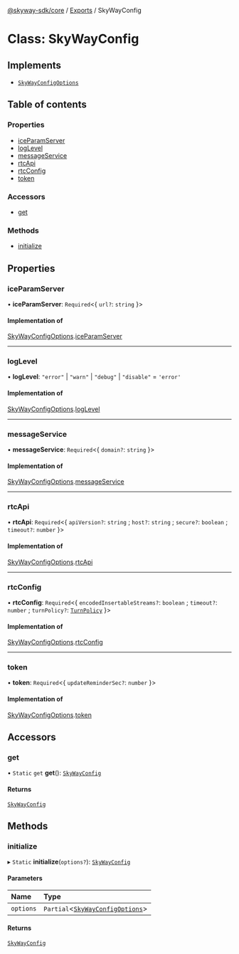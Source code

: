 [@skyway-sdk/core](../README.md) / [Exports](../modules.md) / SkyWayConfig

# Class: SkyWayConfig

## Implements

- [`SkyWayConfigOptions`](../interfaces/SkyWayConfigOptions.md)

## Table of contents

### Properties

- [iceParamServer](SkyWayConfig.md#iceparamserver)
- [logLevel](SkyWayConfig.md#loglevel)
- [messageService](SkyWayConfig.md#messageservice)
- [rtcApi](SkyWayConfig.md#rtcapi)
- [rtcConfig](SkyWayConfig.md#rtcconfig)
- [token](SkyWayConfig.md#token)

### Accessors

- [get](SkyWayConfig.md#get)

### Methods

- [initialize](SkyWayConfig.md#initialize)

## Properties

### iceParamServer

• **iceParamServer**: `Required`<{ `url?`: `string`  }\>

#### Implementation of

[SkyWayConfigOptions](../interfaces/SkyWayConfigOptions.md).[iceParamServer](../interfaces/SkyWayConfigOptions.md#iceparamserver)

___

### logLevel

• **logLevel**: ``"error"`` \| ``"warn"`` \| ``"debug"`` \| ``"disable"`` = `'error'`

#### Implementation of

[SkyWayConfigOptions](../interfaces/SkyWayConfigOptions.md).[logLevel](../interfaces/SkyWayConfigOptions.md#loglevel)

___

### messageService

• **messageService**: `Required`<{ `domain?`: `string`  }\>

#### Implementation of

[SkyWayConfigOptions](../interfaces/SkyWayConfigOptions.md).[messageService](../interfaces/SkyWayConfigOptions.md#messageservice)

___

### rtcApi

• **rtcApi**: `Required`<{ `apiVersion?`: `string` ; `host?`: `string` ; `secure?`: `boolean` ; `timeout?`: `number`  }\>

#### Implementation of

[SkyWayConfigOptions](../interfaces/SkyWayConfigOptions.md).[rtcApi](../interfaces/SkyWayConfigOptions.md#rtcapi)

___

### rtcConfig

• **rtcConfig**: `Required`<{ `encodedInsertableStreams?`: `boolean` ; `timeout?`: `number` ; `turnPolicy?`: [`TurnPolicy`](../modules.md#turnpolicy)  }\>

#### Implementation of

[SkyWayConfigOptions](../interfaces/SkyWayConfigOptions.md).[rtcConfig](../interfaces/SkyWayConfigOptions.md#rtcconfig)

___

### token

• **token**: `Required`<{ `updateReminderSec?`: `number`  }\>

#### Implementation of

[SkyWayConfigOptions](../interfaces/SkyWayConfigOptions.md).[token](../interfaces/SkyWayConfigOptions.md#token)

## Accessors

### get

• `Static` `get` **get**(): [`SkyWayConfig`](SkyWayConfig.md)

#### Returns

[`SkyWayConfig`](SkyWayConfig.md)

## Methods

### initialize

▸ `Static` **initialize**(`options?`): [`SkyWayConfig`](SkyWayConfig.md)

#### Parameters

| Name | Type |
| :------ | :------ |
| `options` | `Partial`<[`SkyWayConfigOptions`](../interfaces/SkyWayConfigOptions.md)\> |

#### Returns

[`SkyWayConfig`](SkyWayConfig.md)
